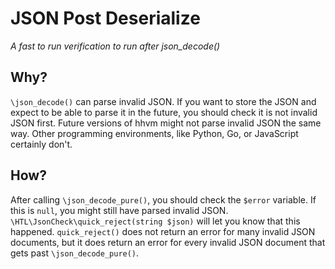 # JSON Post Deserialize

_A fast to run verification to run after json_decode()_

## Why?

`\json_decode()` can parse invalid JSON. If you want to
store the JSON and expect to be able to parse it in the
future, you should check it is not invalid JSON first.
Future versions of hhvm might not parse invalid JSON
the same way. Other programming environments, like Python,
Go, or JavaScript certainly don't.

## How?

After calling `\json_decode_pure()`, you should check the
`$error` variable. If this is `null`, you might still have
parsed invalid JSON. `\HTL\JsonCheck\quick_reject(string $json)`
will let you know that this happened. `quick_reject()` does
not return an error for many invalid JSON documents, but
it does return an error for every invalid JSON document that
gets past `\json_decode_pure()`.

